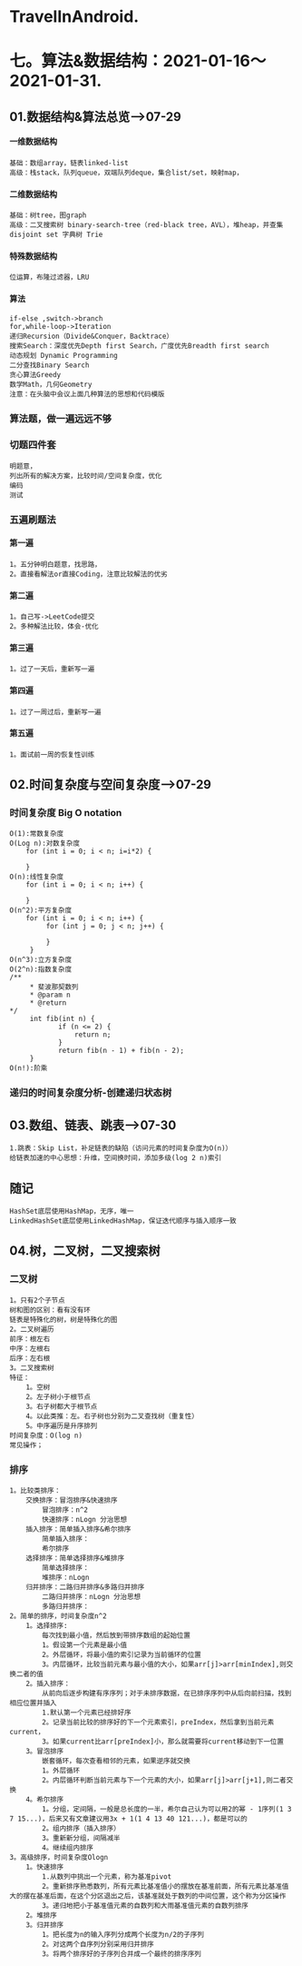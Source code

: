 # TravelInAndroid. 
# 七。算法&数据结构：2021-01-16～2021-01-31.
## 01.数据结构&算法总览-->07-29
#### 一维数据结构
    基础：数组array，链表linked-list
    高级：栈stack，队列queue，双端队列deque，集合list/set，映射map，
#### 二维数据结构
    基础：树tree，图graph
    高级：二叉搜索树 binary-search-tree（red-black tree，AVL），堆heap，并查集 disjoint set 字典树 Trie
#### 特殊数据结构
    位运算，布隆过滤器，LRU
#### 算法
    if-else ,switch->branch
    for,while-loop->Iteration
    递归Recursion（Divide&Conquer，Backtrace）
    搜索Search：深度优先Depth first Search，广度优先Breadth first search
    动态规划 Dynamic Programming
    二分查找Binary Search
    贪心算法Greedy
    数学Math，几何Geometry
    注意：在头脑中会议上面几种算法的思想和代码模版
### 算法题，做一遍远远不够
### 切题四件套
    明题意，
    列出所有的解决方案，比较时间/空间复杂度，优化
    编码
    测试
### 五遍刷题法
####    第一遍
    1。五分钟明白题意，找思路，
    2。直接看解法or直接Coding，注意比较解法的优劣
####    第二遍
    1。自己写->LeetCode提交
    2。多种解法比较，体会-优化
####    第三遍
    1。过了一天后，重新写一遍
####    第四遍
    1。过了一周过后，重新写一遍
####    第五遍
    1。面试前一周的恢复性训练
## 02.时间复杂度与空间复杂度-->07-29
### 时间复杂度 Big O notation
    O(1):常数复杂度
    O(Log n):对数复杂度
        for (int i = 0; i < n; i=i*2) {

        }
    O(n):线性复杂度
        for (int i = 0; i < n; i++) {

        }
    O(n^2):平方复杂度
        for (int i = 0; i < n; i++) {
             for (int j = 0; j < n; j++) {

             }
         }
    O(n^3):立方复杂度
    O(2^n):指数复杂度
    /**
         * 斐波那契数列
         * @param n
         * @return
    */
         int fib(int n) {
                if (n <= 2) {
                    return n;
                }
                return fib(n - 1) + fib(n - 2);
         }
    O(n!):阶乘
### 递归的时间复杂度分析-创建递归状态树
## 03.数组、链表、跳表-->07-30
    1.跳表：Skip List，补足链表的缺陷（访问元素的时间复杂度为O(n)）
    给链表加速的中心思想：升维，空间换时间，添加多级(log 2 n)索引
## 随记
    HashSet底层使用HashMap，无序，唯一
    LinkedHashSet底层使用LinkedHashMap，保证迭代顺序与插入顺序一致
## 04.树，二叉树，二叉搜索树
### 二叉树
    1。只有2个子节点
    树和图的区别：看有没有环
    链表是特殊化的树，树是特殊化的图
    2。二叉树遍历
    前序：根左右
    中序：左根右
    后序：左右根
    3。二叉搜索树
    特征：
        1。空树
        2。左子树小于根节点
        3。右子树都大于根节点
        4。以此类推：左。右子树也分别为二叉查找树（重复性）
        5。中序遍历是升序排列
    时间复杂度：O(log n)
    常见操作；
### 排序
    1。比较类排序：
        交换排序：冒泡排序&快速排序
            冒泡排序：n^2
            快速排序：nLogn 分治思想
        插入排序：简单插入排序&希尔排序
            简单插入排序：
            希尔排序
        选择排序：简单选择排序&堆排序
            简单选择排序：
            堆排序：nLogn
        归并排序：二路归并排序&多路归并排序
            二路归并排序：nLogn 分治思想
            多路归并排序：
    2。简单的排序，时间复杂度n^2
        1。选择排序:
            每次找到最小值，然后放到带排序数组的起始位置
            1。假设第一个元素是最小值
            2。外层循环，将最小值的索引记录为当前循环的位置
            3。内层循环，比较当前元素与最小值的大小，如果arr[j]>arr[minIndex],则交换二者的值
        2。插入排序：
            从前向后逐步构建有序序列；对于未排序数据，在已排序序列中从后向前扫描，找到相应位置并插入
            1.默认第一个元素已经排好序
            2。记录当前比较的排序好的下一个元素索引，preIndex，然后拿到当前元素current，
            3。如果current比arr[preIndex]小，那么就需要将current移动到下一位置
        3。冒泡排序
            嵌套循环，每次查看相邻的元素，如果逆序就交换
            1。外层循环
            2。内层循环判断当前元素与下一个元素的大小，如果arr[j]>arr[j+1],则二者交换
        4。希尔排序
            1。分组，定间隔，一般是总长度的一半，希尔自己认为可以用2的幂 - 1序列(1 3 7 15...)，后来又有文章建议用3x + 1(1 4 13 40 121...)，都是可以的
            2。组内排序（插入排序）
            3。重新新分组，间隔减半
            4。继续组内排序
    3。高级排序，时间复杂度Ologn
        1。快速排序
            1.从数列中挑出一个元素，称为基准pivot
            2。重新排序熟悉数列，所有元素比基准值小的摆放在基准前面，所有元素比基准值大的摆在基准后面，在这个分区退出之后，该基准就处于数列的中间位置，这个称为分区操作
            3。递归地把小于基准值元素的自数列和大雨基准值元素的自数列排序
        2。堆排序
        3。归并排序
            1。把长度为n的输入序列分成两个长度为n/2的子序列
            2。对这两个自序列分别采用归并排序
            3。将两个排序好的子序列合并成一个最终的排序序列






